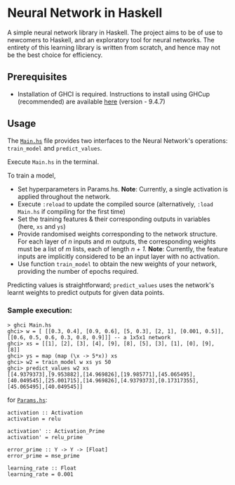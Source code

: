 # Neural Network in Haskell

A simple neural network library in Haskell. The project aims to be of use to newcomers to Haskell, and an exploratory tool for neural networks. The entirety of this learning library is written from scratch, and hence may not be the best choice for efficiency.

## Prerequisites

- Installation of GHCI is required. Instructions to install using GHCup (recommended) are available [here](https://www.haskell.org/ghcup/) (version - 9.4.7)

## Usage
The [`Main.hs`](./Main.hs) file provides two interfaces to the Neural Network's operations: `train_model` and `predict_values`.

Execute `Main.hs` in the terminal. 

To train a model,
- Set hyperparameters in Params.hs. 
    **Note**: Currently, a single activation is applied throughout the network.
- Execute `:reload` to update the compiled source (alternatively, `:load Main.hs` if compiling for the first time)
- Set the training features & their corresponding outputs in variables (here, `xs` and `ys`)
- Provide randomised weights corresponding to the network structure. For each layer of *n* inputs and *m* outputs, the corresponding weights must be a list of *m* lists, each of length *n + 1*. 
    **Note**: Currently, the feature inputs are implicitly considered to be an input layer with no activation.
- Use function `train_model` to obtain the new weights of your network, providing the number of epochs required.

Predicting values is straightforward; `predict_values` uses the network's learnt weights to predict outputs for given data points.

### Sample execution:
```
> ghci Main.hs
ghci> w = [ [[0.3, 0.4], [0.9, 0.6], [5, 0.3], [2, 1], [0.001, 0.5]], [[0.6, 0.5, 0.6, 0.3, 0.8, 0.9]]] -- a 1x5x1 network
ghci> xs = [[1], [2], [3], [4], [9], [8], [5], [3], [1], [0], [9], [8]]                              
ghci> ys = map (map (\x -> 5*x)) xs                                                                  
ghci> w2 = train_model w xs ys 50                                                                    
ghci> predict_values w2 xs                                                                           
[[4.9379373],[9.953882],[14.969826],[19.985771],[45.065495],[40.049545],[25.001715],[14.969826],[4.9379373],[0.17317355],[45.065495],[40.049545]]
```

for [`Params.hs`](./Params.hs):
```
activation :: Activation
activation = relu

activation' :: Activation_Prime
activation' = relu_prime

error_prime :: Y -> Y -> [Float]
error_prime = mse_prime

learning_rate :: Float
learning_rate = 0.001
```